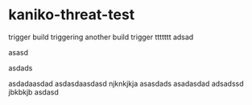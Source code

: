 # kaniko-threat-test

trigger build
triggering another build
trigger
ttttttt
adsad

asasd

asdads


asdadaasdad
asdasdaasdasd
njknkjkja
asasdads
asadasdad
adsadssd
jbkbkjb
asdasd
